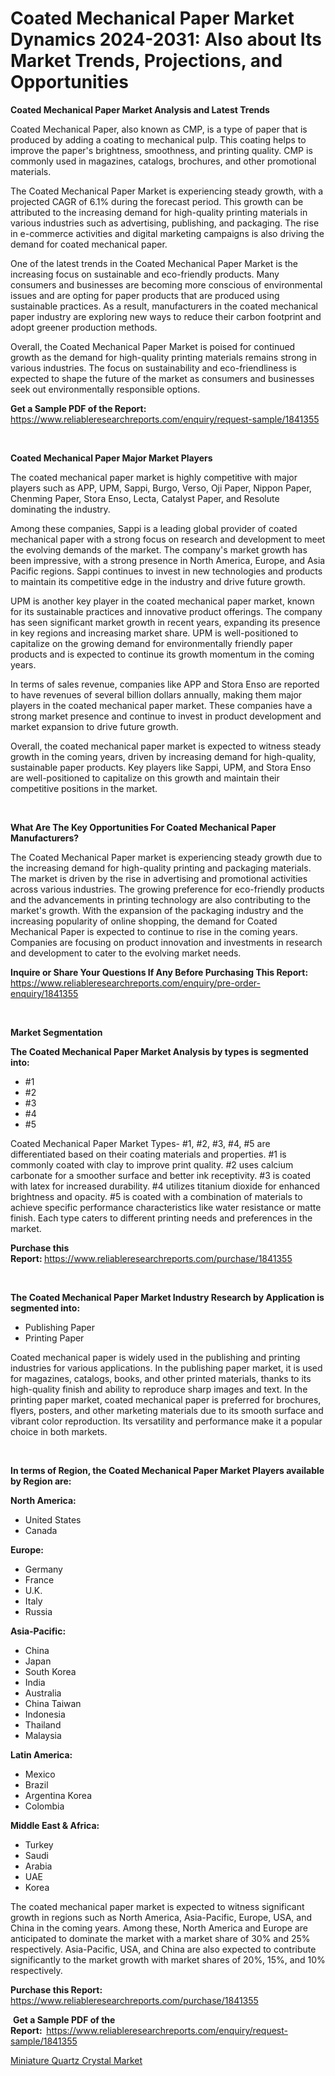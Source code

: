 <p><h1>Coated Mechanical Paper Market Dynamics 2024-2031: Also about Its Market Trends, Projections, and Opportunities</h1></p><p><strong>Coated Mechanical Paper Market Analysis and Latest Trends</strong></p>
<p><p>Coated Mechanical Paper, also known as CMP, is a type of paper that is produced by adding a coating to mechanical pulp. This coating helps to improve the paper's brightness, smoothness, and printing quality. CMP is commonly used in magazines, catalogs, brochures, and other promotional materials.</p><p>The Coated Mechanical Paper Market is experiencing steady growth, with a projected CAGR of 6.1% during the forecast period. This growth can be attributed to the increasing demand for high-quality printing materials in various industries such as advertising, publishing, and packaging. The rise in e-commerce activities and digital marketing campaigns is also driving the demand for coated mechanical paper.</p><p>One of the latest trends in the Coated Mechanical Paper Market is the increasing focus on sustainable and eco-friendly products. Many consumers and businesses are becoming more conscious of environmental issues and are opting for paper products that are produced using sustainable practices. As a result, manufacturers in the coated mechanical paper industry are exploring new ways to reduce their carbon footprint and adopt greener production methods.</p><p>Overall, the Coated Mechanical Paper Market is poised for continued growth as the demand for high-quality printing materials remains strong in various industries. The focus on sustainability and eco-friendliness is expected to shape the future of the market as consumers and businesses seek out environmentally responsible options.</p></p>
<p><strong>Get a Sample PDF of the Report:&nbsp;</strong> <a href="https://www.reliableresearchreports.com/enquiry/request-sample/1841355">https://www.reliableresearchreports.com/enquiry/request-sample/1841355</a></p>
<p>&nbsp;</p>
<p><strong>Coated Mechanical Paper Major Market Players</strong></p>
<p><p>The coated mechanical paper market is highly competitive with major players such as APP, UPM, Sappi, Burgo, Verso, Oji Paper, Nippon Paper, Chenming Paper, Stora Enso, Lecta, Catalyst Paper, and Resolute dominating the industry. </p><p>Among these companies, Sappi is a leading global provider of coated mechanical paper with a strong focus on research and development to meet the evolving demands of the market. The company's market growth has been impressive, with a strong presence in North America, Europe, and Asia Pacific regions. Sappi continues to invest in new technologies and products to maintain its competitive edge in the industry and drive future growth.</p><p>UPM is another key player in the coated mechanical paper market, known for its sustainable practices and innovative product offerings. The company has seen significant market growth in recent years, expanding its presence in key regions and increasing market share. UPM is well-positioned to capitalize on the growing demand for environmentally friendly paper products and is expected to continue its growth momentum in the coming years.</p><p>In terms of sales revenue, companies like APP and Stora Enso are reported to have revenues of several billion dollars annually, making them major players in the coated mechanical paper market. These companies have a strong market presence and continue to invest in product development and market expansion to drive future growth.</p><p>Overall, the coated mechanical paper market is expected to witness steady growth in the coming years, driven by increasing demand for high-quality, sustainable paper products. Key players like Sappi, UPM, and Stora Enso are well-positioned to capitalize on this growth and maintain their competitive positions in the market.</p></p>
<p>&nbsp;</p>
<p><strong>What Are The Key Opportunities For Coated Mechanical Paper Manufacturers?</strong></p>
<p><p>The Coated Mechanical Paper market is experiencing steady growth due to the increasing demand for high-quality printing and packaging materials. The market is driven by the rise in advertising and promotional activities across various industries. The growing preference for eco-friendly products and the advancements in printing technology are also contributing to the market's growth. With the expansion of the packaging industry and the increasing popularity of online shopping, the demand for Coated Mechanical Paper is expected to continue to rise in the coming years. Companies are focusing on product innovation and investments in research and development to cater to the evolving market needs.</p></p>
<p><strong>Inquire or Share Your Questions If Any Before Purchasing This Report:</strong> <a href="https://www.reliableresearchreports.com/enquiry/pre-order-enquiry/1841355">https://www.reliableresearchreports.com/enquiry/pre-order-enquiry/1841355</a></p>
<p>&nbsp;</p>
<p><strong>Market Segmentation</strong></p>
<p><strong>The Coated Mechanical Paper Market Analysis by types is segmented into:</strong></p>
<p><ul><li>#1</li><li>#2</li><li>#3</li><li>#4</li><li>#5</li></ul></p>
<p><p>Coated Mechanical Paper Market Types- #1, #2, #3, #4, #5 are differentiated based on their coating materials and properties. #1 is commonly coated with clay to improve print quality. #2 uses calcium carbonate for a smoother surface and better ink receptivity. #3 is coated with latex for increased durability. #4 utilizes titanium dioxide for enhanced brightness and opacity. #5 is coated with a combination of materials to achieve specific performance characteristics like water resistance or matte finish. Each type caters to different printing needs and preferences in the market.</p></p>
<p><strong>Purchase this Report:&nbsp;</strong><a href="https://www.reliableresearchreports.com/purchase/1841355">https://www.reliableresearchreports.com/purchase/1841355</a></p>
<p>&nbsp;</p>
<p><strong>The Coated Mechanical Paper Market Industry Research by Application is segmented into:</strong></p>
<p><ul><li>Publishing Paper</li><li>Printing Paper</li></ul></p>
<p><p>Coated mechanical paper is widely used in the publishing and printing industries for various applications. In the publishing paper market, it is used for magazines, catalogs, books, and other printed materials, thanks to its high-quality finish and ability to reproduce sharp images and text. In the printing paper market, coated mechanical paper is preferred for brochures, flyers, posters, and other marketing materials due to its smooth surface and vibrant color reproduction. Its versatility and performance make it a popular choice in both markets.</p></p>
<p>&nbsp;</p>
<p><strong>In terms of Region, the Coated Mechanical Paper Market Players available by Region are:</strong></p>
<p>
    <p> <strong> North America: </strong>
        <ul>
            <li>United States</li>
            <li>Canada</li>
        </ul>
        </p> 
    <p> <strong> Europe: </strong>
        <ul>
            <li>Germany</li>
            <li>France</li>
            <li>U.K.</li>
            <li>Italy</li>
            <li>Russia</li>
        </ul>
        </p> 
    <p> <strong> Asia-Pacific: </strong>
        <ul>
            <li>China</li>
            <li>Japan</li>
            <li>South Korea</li>
            <li>India</li>
            <li>Australia</li>
            <li>China Taiwan</li>
            <li>Indonesia</li>
            <li>Thailand</li>
            <li>Malaysia</li>
        </ul>
        </p> 
    <p> <strong> Latin America: </strong>
        <ul>
            <li>Mexico</li>
            <li>Brazil</li>
            <li>Argentina Korea</li>
            <li>Colombia</li>
        </ul>
        </p> 
    <p> <strong> Middle East & Africa: </strong>
        <ul>
            <li>Turkey</li>
            <li>Saudi</li>
            <li>Arabia</li>
            <li>UAE</li>
            <li>Korea</li>
        </ul>
    </p>
    </p>
<p><p>The coated mechanical paper market is expected to witness significant growth in regions such as North America, Asia-Pacific, Europe, USA, and China in the coming years. Among these, North America and Europe are anticipated to dominate the market with a market share of 30% and 25% respectively. Asia-Pacific, USA, and China are also expected to contribute significantly to the market growth with market shares of 20%, 15%, and 10% respectively.</p></p>
<p><strong>Purchase this Report: </strong><a href="https://www.reliableresearchreports.com/purchase/1841355">https://www.reliableresearchreports.com/purchase/1841355</a></p>
<p>&nbsp;<strong>Get a Sample PDF of the Report:&nbsp;&nbsp;</strong><a href="https://www.reliableresearchreports.com/enquiry/request-sample/1841355">https://www.reliableresearchreports.com/enquiry/request-sample/1841355</a></p>
<p><strong></strong></p>
<p><p><a href="https://fearless-okapi-6c8.notion.site/Miniature-Quartz-Crystal-Market-with-the-goal-of-estimating-the-market-size-and-future-growth-potent-3965e1ed99d246a99d751ffc85a216a8">Miniature Quartz Crystal Market</a></p></p>